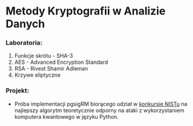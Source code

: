 # Metody Kryptografii w Analizie Danych

### Laboratoria:

1. Funkcje skrótu - SHA-3
2. AES - Advanced Encryption Standard
3. RSA - Rivest Shamir Adleman
4. Krzywe eliptyczne

### Projekt:
    
* Próba implementacji pgsigRM biorącego udział w [konkursie NISTu](https://csrc.nist.gov/Projects/post-quantum-cryptography/post-quantum-cryptography-standardization) na najlepszy algorytm teoretycznie odporny na ataki z wykorzystaniem komputera kwantowego w języku Python.
